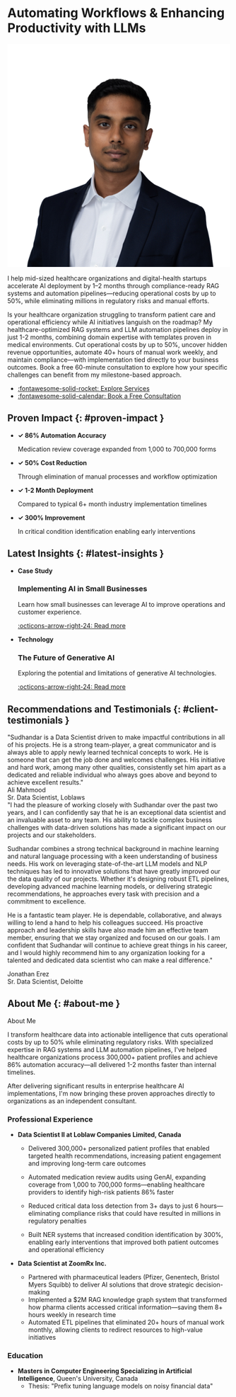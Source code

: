 # Automating Workflows & Enhancing Productivity with LLMs

<div class="profile-section" markdown>
<img src="assets/profile.jpg" alt="Sudhandar Balakrishnan" class="profile-photo">
<div class="profile-content" markdown>

I help mid-sized healthcare organizations and digital-health startups accelerate AI deployment by 1–2 months through compliance-ready RAG systems and automation pipelines—reducing operational costs by up to 50%, while eliminating millions in regulatory risks and manual efforts.

Is your healthcare organization struggling to transform patient care and operational efficiency while AI initiatives languish on the roadmap? My healthcare-optimized RAG systems and LLM automation pipelines deploy in just 1-2 months, combining domain expertise with templates proven in medical environments. Cut operational costs by up to 50%, uncover hidden revenue opportunities, automate 40+ hours of manual work weekly, and maintain compliance—with implementation tied directly to your business outcomes. Book a free 60-minute consultation to explore how your specific challenges can benefit from my milestone-based approach.

<div class="grid cards" markdown>

- [:fontawesome-solid-rocket: Explore Services](consulting.md)
- [:fontawesome-solid-calendar: Book a Free Consultation](https://cal.com/sudhandar/discoverycall)

</div>
</div>
</div>

## Proven Impact {: #proven-impact }

<div class="results-grid" markdown>

- **✓ 86% Automation Accuracy**
    
    Medication review coverage expanded from 1,000 to 700,000 forms

- **✓ 50% Cost Reduction**
    
    Through elimination of manual processes and workflow optimization

- **✓ 1-2 Month Deployment**
    
    Compared to typical 6+ month industry implementation timelines

- **✓ 300% Improvement**
    
    In critical condition identification enabling early interventions

</div>

## Latest Insights {: #latest-insights }

<div class="grid cards" markdown>

- **Case Study**
    
    ### Implementing AI in Small Businesses
    
    Learn how small businesses can leverage AI to improve operations and customer experience.
    
    [:octicons-arrow-right-24: Read more](blog.md#implementing-ai-in-small-businesses)

- **Technology**
    
    ### The Future of Generative AI
    
    Exploring the potential and limitations of generative AI technologies.
    
    [:octicons-arrow-right-24: Read more](blog.md#the-future-of-generative-ai)

</div>

## Recommendations and Testimonials {: #client-testimonials }

<div class="testimonial" markdown>
"Sudhandar is a Data Scientist driven to make impactful contributions in all of his projects. He is a strong team-player, a great communicator and is always able to apply newly learned technical concepts to work. He is someone that can get the job done and welcomes challenges. His initiative and hard work, among many other qualities, consistently set him apart as a dedicated and reliable individual who always goes above and beyond to achieve excellent results."

<div class="testimonial-author">Ali Mahmood</div>
<div class="testimonial-company">Sr. Data Scientist, Loblaws</div>
</div>

<div class="testimonial" markdown>
"I had the pleasure of working closely with Sudhandar over the past two years, and I can confidently say that he is an exceptional data scientist and an invaluable asset to any team. His ability to tackle complex business challenges with data-driven solutions has made a significant impact on our projects and our stakeholders.

Sudhandar combines a strong technical background in machine learning and natural language processing with a keen understanding of business needs. His work on leveraging state-of-the-art LLM models and NLP techniques has led to innovative solutions that have greatly improved our the data quality of our projects. Whether it's designing robust ETL pipelines, developing advanced machine learning models, or delivering strategic recommendations, he approaches every task with precision and a commitment to excellence.

He is a fantastic team player. He is dependable, collaborative, and always willing to lend a hand to help his colleagues succeed. His proactive approach and leadership skills have also made him an effective team member, ensuring that we stay organized and focused on our goals. I am confident that Sudhandar will continue to achieve great things in his career, and I would highly recommend him to any organization looking for a talented and dedicated data scientist who can make a real difference."

<div class="testimonial-author">Jonathan Erez</div>
<div class="testimonial-company">Sr. Data Scientist, Deloitte</div>
</div>



## About Me {: #about-me }

About Me

I transform healthcare data into actionable intelligence that cuts operational costs by up to 50% while eliminating regulatory risks. With specialized expertise in RAG systems and LLM automation pipelines, I've helped healthcare organizations process 300,000+ patient profiles and achieve 86% automation accuracy—all delivered 1-2 months faster than internal timelines.


After delivering significant results in enterprise healthcare AI implementations, I'm now bringing these proven approaches directly to organizations as an independent consultant.

### Professional Experience

- **Data Scientist II at Loblaw Companies Limited, Canada**
    - Delivered 300,000+ personalized patient profiles that enabled targeted health recommendations, increasing patient engagement and improving long-term care outcomes
   
    - Automated medication review audits using GenAI, expanding coverage from 1,000 to 700,000 forms—enabling healthcare providers to identify high-risk patients 86% faster
   
    - Reduced critical data loss detection from 3+ days to just 6 hours—eliminating compliance risks that could have resulted in millions in regulatory penalties
   
    - Built NER systems that increased condition identification by 300%, enabling early interventions that improved both patient outcomes and operational efficiency


- **Data Scientist at ZoomRx Inc.**
    - Partnered with pharmaceutical leaders (Pfizer, Genentech, Bristol Myers Squibb) to deliver AI solutions that drove strategic decision-making
    - Implemented a $2M RAG knowledge graph system that transformed how pharma clients accessed critical information—saving them 8+ hours weekly in research time
    - Automated ETL pipelines that eliminated 20+ hours of manual work monthly, allowing clients to redirect resources to high-value initiatives
   

### Education

- **Masters in Computer Engineering Specializing in Artificial Intelligence**, Queen's University, Canada
    - Thesis: "Prefix tuning language models on noisy financial data"